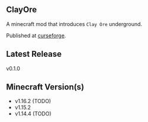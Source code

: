 
ClayOre
---
A minecraft mod that introduces `Clay Ore` underground.

Published at [curseforge](https://www.curseforge.com/minecraft/mc-mods/clayore).

Latest Release
-----
v0.1.0

Minecraft Version(s)
-----
- v1.16.2 (TODO)
- v1.15.2
- v1.14.4 (TODO)
